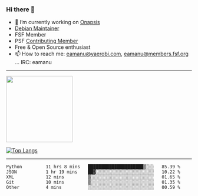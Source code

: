 ### Hi there 👋


- 🔭 I’m currently working on [Onapsis](http://onapsis.com)
- [Debian Maintainer](https://qa.debian.org/developer.php?login=eamanu%40yaerobi.com)
- FSF Member
- PSF [Contributing Member](https://www.python.org/psf/membership/#what-membership-classes-are-there)
- Free & Open Source enthusiast 
- 📫 How to reach me: eamanu@yaerobi.com, eamanu@members.fsf.org ... IRC: eamanu

---

<img height="180em" src="https://github-readme-stats.vercel.app/api?theme=dark&username=eamanu&show_icons=true&hide_border=true&&count_private=true&include_all_commits=true" />

[![Top Langs](https://github-readme-stats.vercel.app/api/top-langs/?theme=dark&username=eamanu&layout=compact)](https://github.com/anuraghazra/github-readme-stats)

---

<!--START_SECTION:waka-->

```text
Python         11 hrs 8 mins   █████████████████████▒░░░   85.39 %
JSON           1 hr 19 mins    ██▓░░░░░░░░░░░░░░░░░░░░░░   10.22 %
XML            12 mins         ▒░░░░░░░░░░░░░░░░░░░░░░░░   01.65 %
Git            10 mins         ▒░░░░░░░░░░░░░░░░░░░░░░░░   01.35 %
Other          4 mins          ░░░░░░░░░░░░░░░░░░░░░░░░░   00.59 %
```

<!--END_SECTION:waka-->
